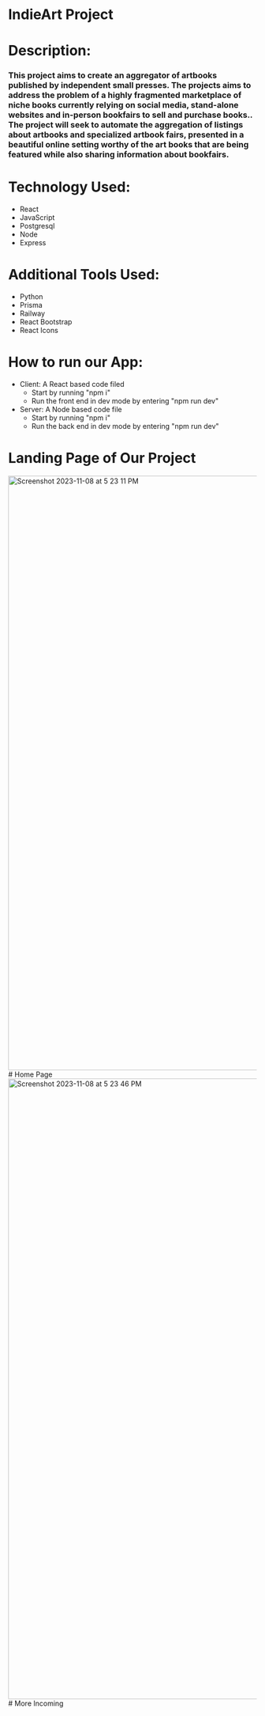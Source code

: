 # IndieArt Project 

# Description: 

### This project aims to create an aggregator of artbooks published by independent small presses. The projects aims to address the problem of a highly fragmented marketplace of niche books currently relying on social media, stand-alone websites and in-person bookfairs to sell and purchase books.. The project will seek to automate the aggregation of listings about artbooks and specialized artbook fairs, presented in a beautiful online setting worthy of the art books that are being featured while also sharing information about bookfairs. 

# Technology Used: 
- React
- JavaScript
- Postgresql
- Node
- Express

# Additional Tools Used:
- Python
- Prisma
- Railway
- React Bootstrap
- React Icons

# How to run our App:
- Client: A React based code filed
  - Start by running "npm i"
  - Run the front end in dev mode by entering "npm run dev"
- Server: A Node based code file
  - Start by running "npm i"
  - Run the back end in dev mode by entering "npm run dev"

# Landing Page of Our Project
<img width="1202" alt="Screenshot 2023-11-08 at 5 23 11 PM" src="https://github.com/YuZW42/indie-read/assets/88296782/af82f4f4-e8ca-48df-a0dd-0d90f65a744b">
# Home Page
<img width="1255" alt="Screenshot 2023-11-08 at 5 23 46 PM" src="https://github.com/YuZW42/indie-read/assets/88296782/82beca41-0452-48d8-99a0-94c5a9537a68">
# More Incoming
